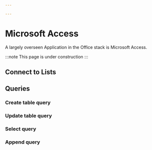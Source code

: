```yaml
---

---
```

# Microsoft Access
A largely overseen Application in the Office stack is Microsoft Access.

:::note
This page is under construction
:::

## Connect to Lists

## Queries

### Create table query

### Update table query

### Select  query

### Append query
